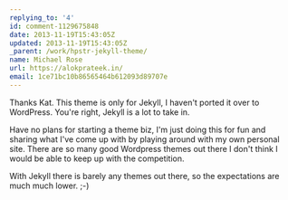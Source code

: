 ```yaml
---
replying_to: '4'
id: comment-1129675848
date: 2013-11-19T15:43:05Z
updated: 2013-11-19T15:43:05Z
_parent: /work/hpstr-jekyll-theme/
name: Michael Rose
url: https://alokprateek.in/
email: 1ce71bc10b86565464b612093d89707e
---
```


Thanks Kat. This theme is only for Jekyll, I haven't ported it over to
WordPress. You're right, Jekyll is a lot to take in.

Have no plans for starting a theme biz, I'm just doing this for fun and sharing
what I've come up with by playing around with my own personal site. There are so
many good Wordpress themes out there I don't think I would be able to keep up
with the competition.

With Jekyll there is barely any themes out there, so the expectations are much
much lower. ;-)
